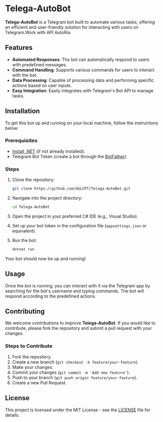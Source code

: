 
# Telega-AutoBot

**Telega-AutoBot** is a Telegram bot built to automate various tasks, offering an efficient and user-friendly solution for interacting with users on Telegram.Work with API AutoRia

## Features

- **Automated Responses**: The bot can automatically respond to users with predefined messages.
- **Command Handling**: Supports various commands for users to interact with the bot.
- **Data Processing**: Capable of processing data and performing specific actions based on user inputs.
- **Easy Integration**: Easily integrates with Telegram's Bot API to manage tasks.

## Installation

To get this bot up and running on your local machine, follow the instructions below:

### Prerequisites

- [Install .NET](https://dotnet.microsoft.com/download) (if not already installed).
- Telegram Bot Token (create a bot through the [BotFather](https://core.telegram.org/bots#botfather)).

### Steps

1. Clone the repository:
   ```bash
   git clone https://github.com/GGLUTT/Telega-AutoBot.git
   ```

2. Navigate into the project directory:
   ```bash
   cd Telega-AutoBot
   ```

3. Open the project in your preferred C# IDE (e.g., Visual Studio).

4. Set up your bot token in the configuration file (`appsettings.json` or equivalent).

5. Run the bot:
   ```bash
   dotnet run
   ```

Your bot should now be up and running!

## Usage

Once the bot is running, you can interact with it via the Telegram app by searching for the bot's username and typing commands. The bot will respond according to the predefined actions.

## Contributing

We welcome contributions to improve **Telega-AutoBot**. If you would like to contribute, please fork the repository and submit a pull request with your changes.

### Steps to Contribute

1. Fork the repository.
2. Create a new branch (`git checkout -b feature/your-feature`).
3. Make your changes.
4. Commit your changes (`git commit -m 'Add new feature'`).
5. Push to your branch (`git push origin feature/your-feature`).
6. Create a new Pull Request.

## License

This project is licensed under the MIT License - see the [LICENSE](LICENSE) file for details.
